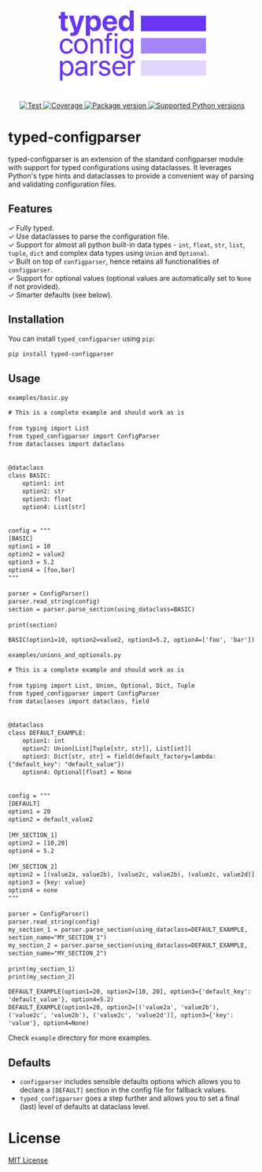<p align="center">
  <img src="https://raw.githubusercontent.com/ajatkj/typed_configparser/main/assets/logo.png" alt="Description of the image">
</p>
<p align="center">
  <a href="https://github.com/ajatkj/typed_configparser/actions?query=workflow%3ATest+event%3Apush+branch%3Amain" target="_blank">
      <img src="https://img.shields.io/github/actions/workflow/status/ajatkj/typed_configparser/tests.yml?branch=main&event=push&style=flat-square&label=test&color=%2334D058" alt="Test">
  </a>
  <a href="https://app.codecov.io/gh/ajatkj/typed_configparser/tree/main/" target="_blank">
      <img src="https://img.shields.io/codecov/c/github/ajatkj/typed_configparser?color=%2334D058&style=flat-square" alt="Coverage">
  </a>
  <a href="https://pypi.org/project/typed-configparser" target="_blank">
      <img src="https://img.shields.io/pypi/v/typed-configparser?color=%2334D058&label=pypi%20package&style=flat-square" alt="Package version">
  </a>
  <a href="https://pypi.org/project/typed-configparser" target="_blank">
      <img src="https://img.shields.io/pypi/pyversions/typed-configparser?color=%2334D058&style=flat-square" alt="Supported Python versions">
  </a>
</p>

# typed-configparser

typed-configparser is an extension of the standard configparser module with support for typed configurations using dataclasses.
It leverages Python's type hints and dataclasses to provide a convenient way of parsing and validating configuration files.

## Features

✓ Fully typed.<br />
✓ Use dataclasses to parse the configuration file.<br />
✓ Support for almost all python built-in data types - `int`, `float`, `str`, `list`, `tuple`, `dict` and complex data types using `Union` and `Optional`.<br />
✓ Built on top of `configparser`, hence retains all functionalities of `configparser`.<br />
✓ Support for optional values (optional values are automatically set to `None` if not provided).<br />
✓ Smarter defaults (see below).

## Installation

You can install `typed_configparser` using `pip`:

```sh
pip install typed-configparser
```

## Usage

`examples/basic.py`

```py3
# This is a complete example and should work as is

from typing import List
from typed_configparser import ConfigParser
from dataclasses import dataclass


@dataclass
class BASIC:
    option1: int
    option2: str
    option3: float
    option4: List[str]


config = """
[BASIC]
option1 = 10
option2 = value2
option3 = 5.2
option4 = [foo,bar]
"""

parser = ConfigParser()
parser.read_string(config)
section = parser.parse_section(using_dataclass=BASIC)

print(section)
```

```py3
BASIC(option1=10, option2=value2, option3=5.2, option4=['foo', 'bar'])
```

`examples/unions_and_optionals.py`

```py3
# This is a complete example and should work as is

from typing import List, Union, Optional, Dict, Tuple
from typed_configparser import ConfigParser
from dataclasses import dataclass, field


@dataclass
class DEFAULT_EXAMPLE:
    option1: int
    option2: Union[List[Tuple[str, str]], List[int]]
    option3: Dict[str, str] = field(default_factory=lambda: {"default_key": "default_value"})
    option4: Optional[float] = None


config = """
[DEFAULT]
option1 = 20
option2 = default_value2

[MY_SECTION_1]
option2 = [10,20]
option4 = 5.2

[MY_SECTION_2]
option2 = [(value2a, value2b), (value2c, value2b), (value2c, value2d)]
option3 = {key: value}
option4 = none
"""

parser = ConfigParser()
parser.read_string(config)
my_section_1 = parser.parse_section(using_dataclass=DEFAULT_EXAMPLE, section_name="MY_SECTION_1")
my_section_2 = parser.parse_section(using_dataclass=DEFAULT_EXAMPLE, section_name="MY_SECTION_2")

print(my_section_1)
print(my_section_2)
```

```py3
DEFAULT_EXAMPLE(option1=20, option2=[10, 20], option3={'default_key': 'default_value'}, option4=5.2)
DEFAULT_EXAMPLE(option1=20, option2=[('value2a', 'value2b'), ('value2c', 'value2b'), ('value2c', 'value2d')], option3={'key': 'value'}, option4=None)
```

Check `example` directory for more examples.

## Defaults

- `configparser` includes sensible defaults options which allows you to declare a `[DEFAULT]` section in the config file for fallback values.
- `typed_configparser` goes a step further and allows you to set a final (last) level of defaults at dataclass level.

# License

[MIT License](./LICENSE)

